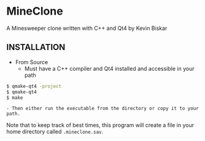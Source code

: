 MineClone
=========

A Minesweeper clone written with C++ and Qt4 by Kevin Biskar

INSTALLATION
------------

* From Source
    - Must have a C++ compiler and Qt4 installed and accessible in your path

```bash
$ qmake-qt4 -project
$ qmake-qt4
$ make
```

    - Then either run the executable from the directory or copy it to your path.

Note that to keep track of best times, this program will create a file in
your home directory called `.mineclone.sav`.
